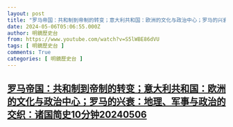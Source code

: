 ```yaml
---
layout: post
title: "罗马帝国：共和制到帝制的转变；意大利共和国：欧洲的文化与政治中心；罗马的兴衰：地理、军事与政治的交织：诸国简史10分钟20240506"
date: 2024-05-06T05:06:55.000Z
author: 明鏡歷史台
from: https://www.youtube.com/watch?v=S5lWBE86dVU
tags: [ 明鏡歷史台 ]
comments: True
categories: [ 明鏡歷史台 ]
---
```

<!--1714972015000-->
[罗马帝国：共和制到帝制的转变；意大利共和国：欧洲的文化与政治中心；罗马的兴衰：地理、军事与政治的交织：诸国简史10分钟20240506](https://www.youtube.com/watch?v=S5lWBE86dVU)
------

<div>

</div>
